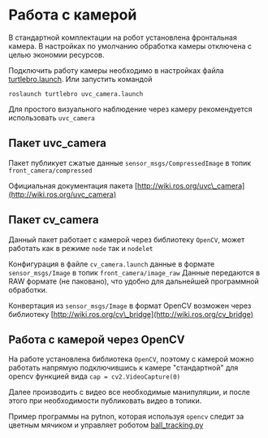 # Работа с камерой

В стандартной комплектации на робот установлена фронтальная камера. В настройках по умолчанию обработка камеры отключена с целью экономии ресурсов.

Подключить работу камеры необходимо в настройках файла [turtlebro.launch](params.md). Или запустить командой

```text
roslaunch turtlebro uvc_camera.launch
```

Для простого визуального наблюдение через камеру рекомендуется использовать `uvc_camera`

## Пакет uvc\_camera

Пакет публикует сжатые данные `sensor_msgs/CompressedImage` в топик `front_camera/compressed`

Официальная документация пакета [http://wiki.ros.org/uvc\_camera](http://wiki.ros.org/uvc_camera)

## Пакет cv\_camera

Данный пакет работает с камерой через библиотеку `ОpenCV`, может работать как в режиме `node` так и `nodelet`

Конфигурация в файле `cv_camera.launch` данные в формате `sensor_msgs/Image` в топик `front_camera/image_raw` Данные передаются в RAW формате \(не паковано\), что удобно для дальнейшей программной обработки.

Конвертация из `sensor_msgs/Image` в формат OpenCV возможен через библиотеку [http://wiki.ros.org/cv\_bridge](http://wiki.ros.org/cv_bridge)

## Работа с камерой через OpenCV

На работе установлена библиотека `OpenCV`, поэтому с камерой можно работать напрямую подключившись к камере "стандартной" для opencv функцией вида `cap = cv2.VideoCapture(0)`

Далее производить с видео все необходимые манипуляции, и после этого при необходимости публиковать видео в топики.

Пример программы на pytnon, которая используя `opencv` следит за цветным мячиком и управляет роботом [ball\_tracking.py](https://github.com/voltbro/turtlebro_examples/blob/master/src/ball_tracking.py)

